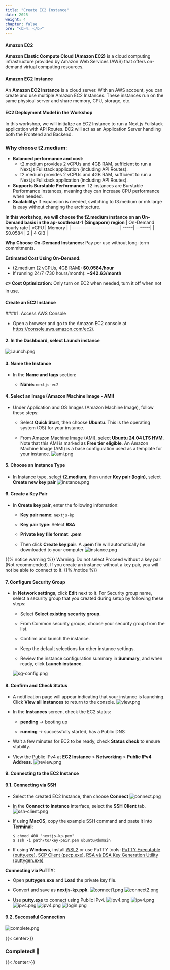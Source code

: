 ```yaml
---
title: "Create EC2 Instance"
date: 2025
weight: 4
chapter: false
pre: "<b>4. </b>"
---
```


#### Amazon EC2

**Amazon Elastic Compute Cloud (Amazon EC2)** is a cloud computing infrastructure provided by Amazon Web Services (AWS) that offers on-demand virtual computing resources.

#### Amazon EC2 Instance

An **Amazon EC2 Instance** is a cloud server. With an AWS account, you can create and use multiple Amazon EC2 Instances. These instances run on the same physical server and share memory, CPU, storage, etc.

#### EC2 Deployment Model in the Workshop

In this workshop, we will initialize an EC2 Instance to run a Next.js Fullstack application with API Routes. EC2 will act as an Application Server handling both the Frontend and Backend.

### Why choose **t2.medium**:

- **Balanced performance and cost:**
  - t2.medium provides 2 vCPUs and 4GB RAM, sufficient to run a Next.js Fullstack application (including API Routes).
  - t2.medium provides 2 vCPUs and 4GB RAM, sufficient to run a Next.js Fullstack application (including API Routes).
- **Supports Burstable Performance:** T2 instances are Burstable Performance Instances, meaning they can increase CPU performance when needed.
- **Scalability:** If expansion is needed, switching to t3.medium or m5.large is easy without changing the architecture.

**In this workshop, we will choose the t2.medium instance on an On-Demand basis in the ap-southeast-1 (Singapore) region**
| On-Demand hourly rate | vCPU | Memory |
| ----------------------- | -----| -------|
| $0.0584 | 2 | 4 GiB |

**Why Choose On-Demand Instances:** Pay per use without long-term commitments.

**Estimated Cost Using On-Demand:**

- t2.medium (2 vCPUs, 4GB RAM): **$0.0584/hour**
- If running 24/7 (730 hours/month): **~$42.63/month**

**👉 Cost Optimization:** Only turn on EC2 when needed, turn it off when not in use.

#### Create an EC2 Instance

####1. Access AWS Console

- Open a browser and go to the Amazon EC2 console at https://console.aws.amazon.com/ec2/.

#### 2. In the **Dashboard**, select **Launch instance**

![Launch.png](/images/4-create-ec2-instance/4.1.png)

#### 3. Name the Instance

- In the **Name and tags** section:

  - **Name:** `nextjs-ec2`

#### 4. Select an Image (Amazon Machine Image - AMI)

- Under Application and OS Images (Amazon Machine Image), follow these steps:

  - Select **Quick Start**, then choose **Ubuntu**. This is the operating system (OS) for your instance.

  - From Amazon Machine Image (AMI), select **Ubuntu 24.04 LTS HVM**. Note that this AMI is marked as **Free tier eligible**. An Amazon Machine Image (AMI) is a base configuration used as a template for your instance.
    ![ami.png](/images/4-create-ec2-instance/4.2.png)

#### 5. Choose an Instance Type

- In Instance type, select **t2.medium**, then under **Key pair (login)**, select **Create new key pair**
  ![instance.png](/images/4-create-ec2-instance/4.3.png)

#### 6. Create a Key Pair

- In **Create key pair**, enter the following information:

  - **Key pair name**: `nextjs-kp`

  - **Key pair type**: Select **RSA**

  - **Private key file format**: **.pem**

  - Then click **Create key pair**. A **.pem** file will automatically be downloaded to your computer
    ![instance.png](/images/4-create-ec2-instance/4.4.png)

{{% notice warning %}}
Warning: Do not select Proceed without a key pair (Not recommended). If you create an instance without a key pair, you will not be able to connect to it.
{{% /notice %}}

#### 7. Configure Security Group

- In **Network settings**, click **Edit** next to it. For Security group name, select a security group that you created during setup by following these steps:

  - Select **Select existing security group**.

  - From Common security groups, choose your security group from the list.

  - Confirm and launch the instance.

  - Keep the default selections for other instance settings.

  - Review the instance configuration summary in **Summary**, and when ready, click **Launch instance**.

  ![sg-config.png](/images/4-create-ec2-instance/4.6.png)

#### 8. Confirm and Check Status

- A notification page will appear indicating that your instance is launching. Click **View all instances** to return to the console.
  ![view.png](/images/4-create-ec2-instance/4.7.png)

- In the **Instances** screen, check the EC2 status:

  - **pending** → booting up

  - **running** → successfully started, has a Public DNS

- Wait a few minutes for EC2 to be ready, check **Status check** to ensure stability.

- View the Public IPv4 at **EC2 Instance** > **Networking** > **Public IPv4 Address**.
  ![review.png](/images/4-create-ec2-instance/4.8.png)

#### 9. Connecting to the EC2 Instance

#### 9.1. Connecting via SSH

- Select the created EC2 Instance, then choose **Connect**
  ![connect.png](/images/4-create-ec2-instance/4.9.png)

- In the **Connect to instance** interface, select the **SSH Client** tab.
  ![ssh-client.png](/images/4-create-ec2-instance/4.10.png)

- If using **MacOS**, copy the example SSH command and paste it into **Terminal**:

  ```
  $ chmod 400 "nextjs-kp.pem"
  $ ssh -i path/to/key-pair.pem ubuntu@domain
  ```

- If using **Windows**, install [WSL2](https://learn.microsoft.com/en-us/windows/wsl/install) or use PuTTY tools: [PuTTY Executable
  (putty.exe)](https://the.earth.li/~sgtatham/putty/latest/w64/putty.exe), [SCP Client
  (pscp.exe)](https://the.earth.li/~sgtatham/putty/latest/w64/pscp.exe), [RSA và DSA Key Generation Utility
  (puttygen.exe)](https://the.earth.li/~sgtatham/putty/latest/w64/puttygen.exe)

**Connecting via PuTTY:**

- Open **puttygen.exe** and **Load** the private key file.

- Convert and save as **nextjs-kp.ppk**.
  ![connect1.png](/images/4-create-ec2-instance/4.11.png)
  ![connect2.png](/images/4-create-ec2-instance/4.12.png)
- Use **putty.exe** to connect using Public IPv4.
  ![ipv4.png](/images/4-create-ec2-instance/4.14.png)
  ![ipv4.png](/images/4-create-ec2-instance/4.15.png)
  ![ipv4.png](/images/4-create-ec2-instance/4.16.png)
  ![ipv4.png](/images/4-create-ec2-instance/4.17.png)
  ![login.png](/images/4-create-ec2-instance/4.18.png)

#### 9.2. Successful Connection

![complete.png](/images/4-create-ec2-instance/4.19.png)

{{< center>}}

### **Completed! 🚀**

{{< /center>}}
